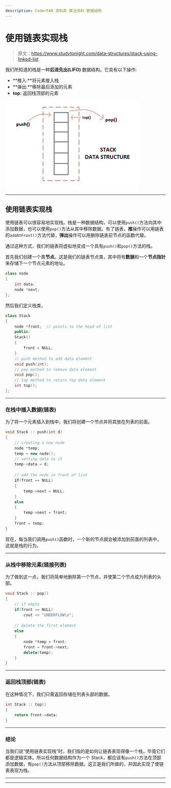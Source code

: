 ```yaml
---
description: CoderFAN 资料库 算法资料 数据结构
---
```


# 使用链表实现栈

> 原文：<https://www.studytonight.com/data-structures/stack-using-linked-list>

我们所知道的栈是一种**后进先出(LIFO)** 数据结构。它具有以下操作:

*   **推入:**将元素推入栈
*   **弹出:**移除最后添加的元素
*   **top:** 返回栈顶部的元素

![Stack using Linked List](img/d41e437abaedfd88c2c1c15b6ab87672.png)

* * *

## 使用链表实现栈

使用链表可以很容易地实现栈。栈是一种数据结构，可以使用`push()`方法向其中添加数据，也可以使用`pop()`方法从其中移除数据。有了链表，**推**操作可以用链表的`addAtFront()`方法代替，**弹出**操作可以用删除链表前节点的函数代替。

通过这种方式，我们的链表将虚拟地变成一个具有`push()`和`pop()`方法的栈。

首先我们创建一个类**节点**。这是我们的链表节点类，其中将有**数据**和一个**节点指针**来存储下一个节点元素的地址。

```cpp
class node
{
	int data;
	node *next;
};
```

然后我们定义栈类，

```cpp
class Stack
{
	node *front;  // points to the head of list
	public:
	Stack()
	{
		front = NULL;
	}
	// push method to add data element
	void push(int);
	// pop method to remove data element
	void pop();
	// top method to return top data element
	int top();
};
```

* * *

### 在栈中插入数据(链表)

为了将一个元素插入到栈中，我们将创建一个节点并将其放在列表的前面。

```cpp
void Stack :: push(int d)
{
	// creating a new node
	node *temp;
	temp = new node();
	// setting data to it
	temp->data = d;

	// add the node in front of list
	if(front == NULL)
	{
		temp->next = NULL;
	}
	else
	{
		temp->next = front;
	}
	front = temp;
}
```

现在，每当我们调用`push()`函数时，一个新的节点就会被添加到前面的列表中，这就是栈的行为。

* * *

### 从栈中移除元素(链接列表)

为了做到这一点，我们将简单地删除第一个节点，并使第二个节点成为列表的头部。

```cpp
void Stack :: pop()
{
	// if empty
	if(front == NULL)
		cout << "UNDERFLOW\n";

	// delete the first element
	else
	{
		node *temp = front;
		front = front->next;
		delete(temp);
	}
}
```

* * *

### 返回栈顶部(链表)

在这种情况下，我们只需返回存储在列表头部的数据。

```cpp
int Stack :: top()
{
	return front->data;
}
```

* * *

### 结论

当我们说“使用链表实现栈”时，我们指的是如何让链表表现得像一个栈，毕竟它们都是逻辑实体。所以任何数据结构作为一个 Stack，都应该有`push()`方法在顶部添加数据，有`pop()`方法从顶部移除数据。这正是我们所做的，并因此实现了使链表表现为栈。

* * *

* * *